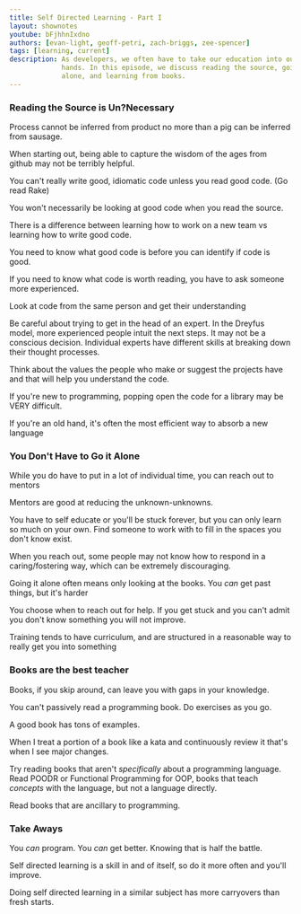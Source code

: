 ```yaml
---
title: Self Directed Learning - Part I
layout: shownotes
youtube: bFjhhnIxdno
authors: [evan-light, geoff-petri, zach-briggs, zee-spencer]
tags: [learning, current]
description: As developers, we often have to take our education into our own
             hands. In this episode, we discuss reading the source, going it
             alone, and learning from books.
---
```


### Reading the Source is Un?Necessary
Process cannot be inferred from product no more than a pig can be inferred from
sausage.

When starting out, being able to capture the wisdom of the ages from github may
not be terribly helpful.

You can't really write good, idiomatic code unless you read good code. (Go read
Rake)

You won't necessarily be looking at good code when you read the source.

There is a difference between learning how to work on a new team vs learning how
to write good code.

You need to know what good code is before you can identify if code is good.

If you need to know what code is worth reading, you have to ask someone more
experienced.

Look at code from the same person and get their understanding

Be careful about trying to get in the head of an expert. In the Dreyfus model,
more experienced people intuit the next steps. It may not be a conscious
decision. Individual experts have different skills at breaking down their
thought processes.

Think about the values the people who make or suggest the projects have and that
will help you understand the code.

If you're new to programming, popping open the code for a library may be VERY
difficult.

If you're an old hand, it's often the most efficient way to absorb a new
language


### You Don't Have to Go it Alone
While you do have to put in a lot of individual time, you can reach out to
mentors

Mentors are good at reducing the unknown-unknowns.

You have to self educate or you'll be stuck forever, but you can only learn so
much on your own. Find someone to work with to fill in the spaces you don't know
exist.

When you reach out, some people may not know how to respond in a
caring/fostering way, which can be extremely discouraging.

Going it alone often means only looking at the books. You *can* get past things,
but it's harder

You choose when to reach out for help. If you get stuck and you can't admit you
don't know something you will not improve.

Training tends to have curriculum, and are structured in a reasonable way to
really get you into something

### Books are the best teacher

Books, if you skip around, can leave you with gaps in your knowledge.

You can't passively read a programming book. Do exercises as you go.

A good book has tons of examples.

When I treat a portion of a book like a kata and continuously review it that's
when I see major changes.

Try reading books that aren't *specifically* about a programming language. Read
POODR or Functional Programming for OOP, books that teach *concepts* with the
language, but not a language directly.

Read books that are ancillary to programming.


### Take Aways

You *can* program. You *can* get better. Knowing that is half the battle.

Self directed learning is a skill in and of itself, so do it more often and
you'll improve.

Doing self directed learning in a similar subject has more carryovers than fresh
starts.
